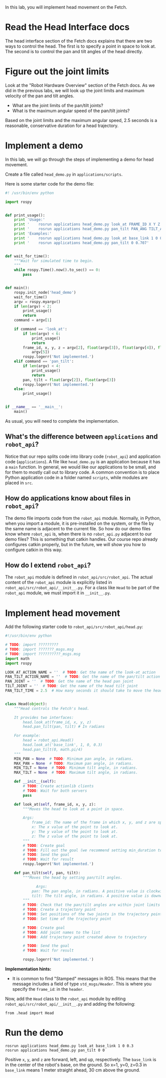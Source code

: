In this lab, you will implement head movement on the Fetch.

# Read the Head Interface docs
The head interface section of the Fetch docs explains that there are two ways to control the head.
The first is to specify a point in space to look at.
The second is to control the pan and tilt angles of the head directly.

# Figure out the joint limits
Look at the "Robot Hardware Overview" section of the Fetch docs.
As we did in the previous labs, we will look up the joint limits and maximum velocity of the pan and tilt angles.

* What are the joint limits of the pan/tilt joints?
* What is the maximum angular speed of the pan/tilt joints?

Based on the joint limits and the maximum angular speed, 2.5 seconds is a reasonable, conservative duration for a head trajectory.

# Implement a demo
In this lab, we will go through the steps of implementing a demo for head movement.

Create a file called `head_demo.py` in `applications/scripts`.

Here is some starter code for the demo file:
```py
#! /usr/bin/env python

import rospy


def print_usage():
    print 'Usage:'
    print '    rosrun applications head_demo.py look_at FRAME_ID X Y Z'
    print '    rosrun applications head_demo.py pan_tilt PAN_ANG TILT_ANG'
    print 'Examples:'
    print '    rosrun applications head_demo.py look_at base_link 1 0 0.3'
    print '    rosrun applications head_demo.py pan_tilt 0 0.707'


def wait_for_time():
    """Wait for simulated time to begin.
    """
    while rospy.Time().now().to_sec() == 0:
        pass


def main():
    rospy.init_node('head_demo')
    wait_for_time()
    argv = rospy.myargv()
    if len(argv) < 2:
        print_usage()
        return
    command = argv[1]

    if command == 'look_at':
        if len(argv) < 6:
            print_usage()
            return
        frame_id, x, y, z = argv[2], float(argv[3]), float(argv[4]), float(
            argv[5])
        rospy.logerr('Not implemented.')
    elif command == 'pan_tilt':
        if len(argv) < 4:
            print_usage()
            return
        pan, tilt = float(argv[2]), float(argv[3])
        rospy.logerr('Not implemented.')
    else:
        print_usage()


if __name__ == '__main__':
    main()
```

As usual, you will need to complete the implementation.

## What's the difference between `applications` and `robot_api`?
Notice that our repo splits code into library code (`robot_api`) and application code (`applications`).
A file like `head_demo.py` is an application because it has a `main` function.
In general, we would like our applications to be small, and for them to mostly call out to library code.
A common convention is to place Python application code in a folder named `scripts`, while modules are placed in `src`.

## How do applications know about files in `robot_api`?
The demo file imports code from the `robot_api` module.
Normally, in Python, when you import a module, it is pre-installed on the system, or the file by the same name is adjacent to the current file.
So how do our demo files know where `robot_api` is, when there is no `robot_api.py` adjacent to our demo files?
This is something that catkin handles.
Our course repo already configures catkin properly, but in the future, we will show you how to configure catkin in this way.

## How do I extend `robot_api`?
The `robot_api` module is defined in `robot_api/src/robot_api`.
The actual content of the `robot_api` module is explicitly listed in `robot_api/src/robot_api/__init__.py`.
For a class like `Head` to be part of the `robot_api` module, we must import it in `__init__.py`.

# Implement head movement
Add the following starter code to `robot_api/src/robot_api/head.py`:
```py
#!/usr/bin/env python

# TODO: import ?????????
# TODO: import ???????_msgs.msg
# TODO: import ??????????_msgs.msg
import math
import rospy

LOOK_AT_ACTION_NAME = ''  # TODO: Get the name of the look-at action
PAN_TILT_ACTION_NAME = ''  # TODO: Get the name of the pan/tilt action
PAN_JOINT = ''  # TODO: Get the name of the head pan joint
TILT_JOINT = ''  # TODO: Get the name of the head tilt joint
PAN_TILT_TIME = 2.5  # How many seconds it should take to move the head.


class Head(object):
    """Head controls the Fetch's head.

    It provides two interfaces:
        head.look_at(frame_id, x, y, z)
        head.pan_tilt(pan, tilt) # In radians

    For example:
        head = robot_api.Head()
        head.look_at('base_link', 1, 0, 0.3)
        head.pan_tilt(0, math.pi/4)
    """
    MIN_PAN = None  # TODO: Minimum pan angle, in radians.
    MAX_PAN = None  # TODO: Maximum pan angle, in radians.
    MIN_TILT = None  # TODO: Minimum tilt angle, in radians.
    MAX_TILT = None  # TODO: Maximum tilt angle, in radians.

    def __init__(self):
        # TODO: Create actionlib clients
        # TODO: Wait for both servers
        pass

    def look_at(self, frame_id, x, y, z):
        """Moves the head to look at a point in space.

        Args:
            frame_id: The name of the frame in which x, y, and z are specified.
            x: The x value of the point to look at.
            y: The y value of the point to look at.
            z: The z value of the point to look at.
        """
        # TODO: Create goal
        # TODO: Fill out the goal (we recommend setting min_duration to 1 second)
        # TODO: Send the goal
        # TODO: Wait for result
        rospy.logerr('Not implemented.')

    def pan_tilt(self, pan, tilt):
        """Moves the head by setting pan/tilt angles.

              Args:
            pan: The pan angle, in radians. A positive value is clockwise.
            tilt: The tilt angle, in radians. A positive value is downwards.
        """
        # TODO: Check that the pan/tilt angles are within joint limits
        # TODO: Create a trajectory point
        # TODO: Set positions of the two joints in the trajectory point
        # TODO: Set time of the trajectory point

        # TODO: Create goal
        # TODO: Add joint names to the list
        # TODO: Add trajectory point created above to trajectory

        # TODO: Send the goal
        # TODO: Wait for result

        rospy.logerr('Not implemented.')
```

**Implementation hints:**
* It is common to find "Stamped" messages in ROS. This means that the message includes a field of type `std_msgs/Header`. This is where you specify the `frame_id`: in the `header`.

Now, add the `Head` class to the `robot_api` module by editing `robot_api/src/robot_api/__init__.py` and adding the following:
```
from .head import Head
```

# Run the demo
```
rosrun applications head_demo.py look_at base_link 1 0 0.3
rosrun applications head_demo.py pan_tilt 0 0
```

Positive `x`, `y`, and `z` are forward, left, and up, respectively.
The `base_link` is in the center of the robot's base, on the ground.
So x=1, y=0, z=0.3 in `base_link` means 1 meter straight ahead, 30 cm above the ground.